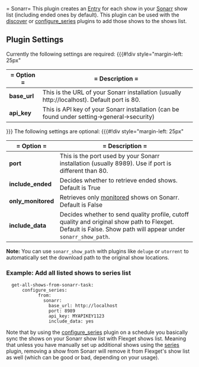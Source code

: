 = Sonarr=
This plugin creates an [Entry](/Entry) for each show in your [Sonarr](https://sonarr.tv/) show list (including ended ones by default).
This plugin can be used with the [discover](/Plugins/discover) or [configure_series](/Plugins/configure_series) plugins to add those shows to the shows list.

## Plugin Settings

Currently the following settings are required:
{{{#!div style="margin-left: 25px"

| = Option = | = Description = |
| --- | --- |
| **base_url** | This is the URL of your Sonarr installation (usually http://localhost). Default port is 80.  |
| **api_key** | This is API key of your Sonarr installation (can be found under setting->general->security)   |
}}}
The following settings are optional:
{{{#!div style="margin-left: 25px"

| = Option = | = Description = |
| --- | --- |
| **port** | This is the port used by your Sonarr installation (usually 8989). Use if port is different than 80.  |
| **include_ended** |  Decides whether to retrieve ended shows. Default is True  |
| **only_monitored** |  Retrieves only [monitored](https://github.com/Sonarr/Sonarr/wiki/Monitoring-Series-and-Episodes) shows on Sonarr. Default is False  |
| **include_data** |  Decides whether to send quality profile, cutoff quality and original show path to Flexget. Default is False. Show path will appear under `sonarr_show_path`. |

**Note:** You can use `sonarr_show_path` with plugins like `deluge` or `utorrent` to automatically set the download path to the original show locations.
### Example: Add all listed shows to series list

```
  get-all-shows-from-sonarr-task:
      configure_series:
            from:
              sonarr:
                base_url: http://localhost
                port: 8989
                api_key: MYAPIKEY1123
                include_data: yes
```

Note that by using the [configure_series](/Plugins/configure_series) plugin on a schedule you basically sync the shows on your Sonarr show list with Flexget shows list. Meaning that unless you have manually set up additional shows using the [series](/Plugins/series) plugin, removing a show from Sonarr will remove it from Flexget's show list as well (which can be good or bad, depending on your usage).